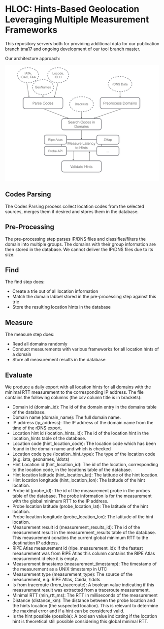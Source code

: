 # HLOC: Hints-Based Geolocation Leveraging Multiple Measurement Frameworks

This repository servers both for providing additional data for our publication [branch tma17](https://github.com/tumi8/hloc/tree/tma17) and ongoing development of our tool [branch master](https://github.com/tumi8/hloc).

Our architecture approach:

<img src="images/schema.jpg" alt="Drawing" width=500 />

## Codes Parsing

The Codes Parsing process collect location codes from the selected sources, merges them if desired and stores them in the database.

## Pre-Processing

The pre-processing step parses IP/DNS files and classifies/filters the domain into multiple groups. The domains with their group information are then stored in the database.
We cannot deliver the IP/DNS files due to its size.

## Find

The find step does:

* Create a trie out of all location information
* Match the domain labbel stored in the pre-processing step against this trie
* Store the resulting location hints in the database

## Measure

The measure step does:

* Read all domains randomly
* Conduct measurements with various frameworks for all location hints of a domain
* Store all measurement results in the database

## Evaluate

We produce a daily export with all location hints for all domains with the minimal RTT measurement to the corresponding IP address.
The file contains the following columns (the csv column title is in brackets):

* Domain id (domain\_id): The id of the domain entry in the domains table of the database.
* Domain name (domain\_name): The full domain name.
* IP address (ip\_address): The IP address of the domain name from the time of the rDNS export.
* Location hint id (location\_hints\_id): The id of the location hint in the location\_hints table of the database.
* Location code (hint\_location\_code): The location code which has been found in the domain name and which is checked
* Location code type (location\_hint\_type): The type of the location code (e.g. iata, geonames, \ldots)
* Hint Location id (hint\_location\_id): The id of the location, corresponding to the location code, in the locations table of the database.
* Hint location latitude (hint\_location\_lat): The latitude of the hint location.
* Hint location longitude (hint\_location\_lon): The latitude of the hint location.
* Probe id (probe\_id): The id of the measurement probe in the probes table of the database. The probe information is for the measurement with the global minimum RTT to the IP address.
* Probe location latitude (probe\_location\_lat): The latitude of the hint location.
* Probe location longitude (probe\_location\_lon): The latitude of the hint location.
* Measurement result id (measurement\_results\_id): The id of the measurement result in the measurement\_results table of the database. This measurement conatins the current global minimum RTT to the destination IP address.
* RIPE Atlas measurement id (ripe\_measurement\_id): If the fastest measurement was from RIPE Atlas this column contains the RIPE Atlas measurement id else it is empty.
* Measurement timestamp (measurement\_timestamp): The timestamp of the measurement as a UNIX timestamp in UTC
* Measurement type (measurement\_type): The source of the measurement, e.g. RIPE Atlas, Caida, \ldots
* Is from traceroute (from\_traceroute): A boolean value indicating if this measurement result was extracted from a traceroute measurement.
* Minimal RTT (min\_rtt\_ms): The RTT in milliseconds of the measurement
* Distance (distance\_km): The distance between the probe location and the hints location (the suspected location). This is relevant to determine the maximal error and if a hint can be considered valid.
* Is the hint possible (possible): A boolean value indicating if the location hint is theoretical still possible considering this global minimal RTT.

